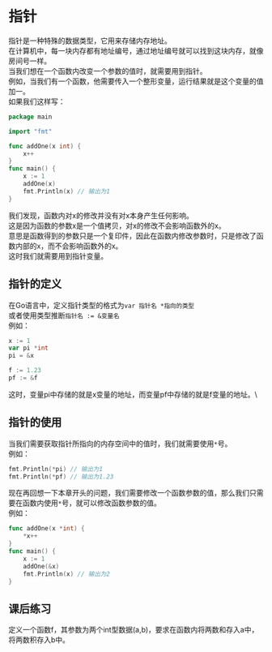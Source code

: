 # 指针
指针是一种特殊的数据类型，它用来存储内存地址。\
在计算机中，每一块内存都有地址编号，通过地址编号就可以找到这块内存，就像房间号一样。\
当我们想在一个函数内改变一个参数的值时，就需要用到指针。\
例如，当我们有一个函数，他需要传入一个整形变量，运行结果就是这个变量的值加一。\
如果我们这样写：
```go
package main

import "fmt"

func addOne(x int) {
	x++
}
func main() {
	x := 1
	addOne(x)
	fmt.Println(x) // 输出为1
}
```
我们发现，函数内对x的修改并没有对x本身产生任何影响。\
这是因为函数的参数x是一个值拷贝，对x的修改不会影响函数外的x。\
意思是函数得到的参数只是一个复印件，因此在函数内修改参数时，只是修改了函数内部的x，而不会影响函数外的x。\
这时我们就需要用到指针变量。
## 指针的定义
在Go语言中，定义指针类型的格式为`var 指针名 *指向的类型`\
或者使用类型推断`指针名 := &变量名`\
例如：
```go
x := 1
var pi *int
pi = &x

f := 1.23
pf := &f
```
这时，变量pi中存储的就是x变量的地址，而变量pf中存储的就是f变量的地址。\
## 指针的使用
当我们需要获取指针所指向的内存空间中的值时，我们就需要使用`*`号。\
例如：
```go
fmt.Println(*pi) // 输出为1
fmt.Println(*pf) // 输出为1.23
```
现在再回想一下本章开头的问题，我们需要修改一个函数参数的值，那么我们只需要在函数内使用`*`号，就可以修改函数参数的值。\
例如：
```go
func addOne(x *int) {
    *x++
}
func main() {
    x := 1
    addOne(&x)
    fmt.Println(x) // 输出为2
}
```
## 课后练习
定义一个函数f，其参数为两个int型数据(a,b)，要求在函数内将两数和存入a中，将两数积存入b中。